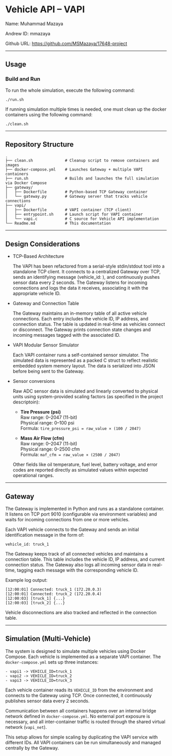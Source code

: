 # Vehicle API – VAPI

Name: Muhammad Mazaya

Andrew ID: mmazaya

Github URL: https://github.com/MSMazaya/17648-project

---

## Usage

### Build and Run

To run the whole simulation, execute the following command:

    ./run.sh

If running simulation multiple times is needed, one must clean up the docker containers using the following command:

    ./clean.sh

---

## Repository Structure

    .
    ├── clean.sh              # Cleanup script to remove containers and images
    ├── docker-compose.yml    # Launches Gateway + multiple VAPI containers
    ├── run.sh                # Builds and launches the full simulation via Docker Compose
    ├── gateway/
    │   ├── Dockerfile        # Python-based TCP Gateway container
    │   └── gateway.py        # Gateway server that tracks vehicle connections
    ├── vapi/
    │   ├── Dockerfile        # VAPI container (TCP client)
    │   ├── entrypoint.sh     # Launch script for VAPI container
    │   └── vapi.c            # C source for Vehicle API implementation
    └── Readme.md             # This documentation

---

## Design Considerations

  - TCP-Based Architecture

    The VAPI has been refactored from a serial-style stdin/stdout tool into a standalone TCP client. It connects to a centralized Gateway over TCP, sends an identifying message (vehicle_id: <id>), and continuously pushes sensor data every 2 seconds. The Gateway listens for incoming connections and logs the data it receives, associating it with the appropriate vehicle ID.

  - Gateway and Connection Table
  
    The Gateway maintains an in-memory table of all active vehicle connections. Each entry includes the vehicle ID, IP address, and connection status. The table is updated in real-time as vehicles connect or disconnect. The Gateway prints connection state changes and incoming messages tagged with the associated ID.

  - VAPI Modular Sensor Simulator

    Each VAPI container runs a self-contained sensor simulator. The simulated data is represented as a packed C struct to reflect realistic embedded system memory layout. The data is serialized into JSON before being sent to the Gateway.

- Sensor conversions

  Raw ADC sensor data is simulated and linearly converted to physical units using system-provided scaling factors (as specified in the project descriptoin):

    - **Tire Pressure (psi)**  
      Raw range: 0–2047 (11-bit)  
      Physical range: 0–100 psi  
      Formula: `tire_pressure_psi = raw_value × (100 / 2047)`

    - **Mass Air Flow (cfm)**  
      Raw range: 0–2047 (11-bit)  
      Physical range: 0–2500 cfm  
      Formula: `maf_cfm = raw_value × (2500 / 2047)`

  Other fields like oil temperature, fuel level, battery voltage, and error codes are reported directly as simulated values within expected operational ranges.

---

## Gateway

The Gateway is implemented in Python and runs as a standalone container. It listens on TCP port 9010 (configurable via environment variables) and waits for incoming connections from one or more vehicles.

Each VAPI vehicle connects to the Gateway and sends an initial identification message in the form of:

    vehicle_id: truck_1

The Gateway keeps track of all connected vehicles and maintains a connection table. This table includes the vehicle ID, IP address, and current connection status. The Gateway also logs all incoming sensor data in real-time, tagging each message with the corresponding vehicle ID.

Example log output:

    [12:00:01] Connected: truck_1 (172.20.0.3)
    [12:00:01] Connected: truck_2 (172.20.0.4)
    [12:00:03] [truck_1] {...}
    [12:00:03] [truck_2] {...}

Vehicle disconnections are also tracked and reflected in the connection table.

---

## Simulation (Multi-Vehicle)

The system is designed to simulate multiple vehicles using Docker Compose. Each vehicle is implemented as a separate VAPI container. The `docker-compose.yml` sets up three instances:

    - vapi1 -> VEHICLE_ID=truck_1
    - vapi2 -> VEHICLE_ID=truck_2
    - vapi3 -> VEHICLE_ID=truck_3

Each vehicle container reads its `VEHICLE_ID` from the environment and connects to the Gateway using TCP. Once connected, it continuously publishes sensor data every 2 seconds.

Communication between all containers happens over an internal bridge network defined in `docker-compose.yml`. No external port exposure is necessary, and all inter-container traffic is routed through the shared virtual network (`vapi_net`).

This setup allows for simple scaling by duplicating the VAPI service with different IDs. All VAPI containers can be run simultaneously and managed centrally by the Gateway.
